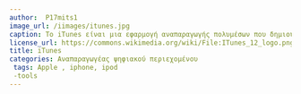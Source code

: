 ```yaml
---
author:  P17mits1
image_url: /iimages/itunes.jpg
caption: Το iTunes είναι μια εφαρμογή αναπαραγωγής πολυμέσων που δημιουργήθηκε από την Apple Inc. στις 9 Ιανουαρίου 2001. Το πρόγραμμα χρησημοποιείται επίσης ως διεπιφάνεια οργάνωσης του δημοφιλούς φορητού αναπαραγωγέα iPod της ίδιας εταιρείας. Επιπλέον συνδέεται με το iTunes Store (παλιά ονομασία iTunes Music Store), ηλεκτρονικό κατάστημα που πουλά, νόμιμα, προστατευμένη ψηφιακή μουσική και ψηφιακά βίντεο.
license_url: https://commons.wikimedia.org/wiki/File:ITunes_12_logo.png
title: iTunes
categories: Αναπαραγωγέας ψηφιακού περιεχομένου
 tags: Apple , iphone, ipod
 -tools
---
```





